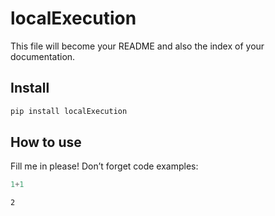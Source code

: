 # localExecution


<!-- WARNING: THIS FILE WAS AUTOGENERATED! DO NOT EDIT! -->

This file will become your README and also the index of your
documentation.

## Install

``` sh
pip install localExecution
```

## How to use

Fill me in please! Don’t forget code examples:

``` python
1+1
```

    2
